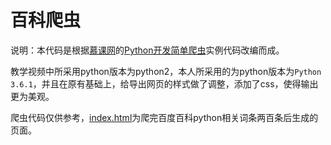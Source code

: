 # 百科爬虫

说明：本代码是根据[慕课网](https://www.imooc.com "点击前往")的[Python开发简单爬虫](https://www.imooc.com/learn/563 "点击前往")实例代码改编而成。

教学视频中所采用python版本为python2，本人所采用的为python版本为`Python 3.6.1`，并且在原有基础上，给导出网页的样式做了调整，添加了css，使得输出更为美观。

爬虫代码仅供参考，[index.html]("./index.html" '点击查看')为爬完百度百科python相关词条两百条后生成的页面。
